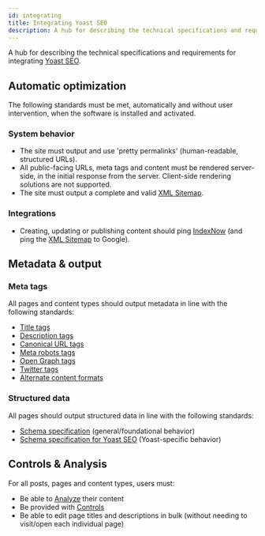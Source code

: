 ```yaml
---
id: integrating
title: Integrating Yoast SEO
description: A hub for describing the technical specifications and requirements for integrating Yoast SEO.
---
```

A hub for describing the technical specifications and requirements for integrating [Yoast SEO](https://yoast.com/wordpress/plugins/seo/).

## Automatic optimization
The following standards must be met, automatically and without user intervention, when the software is installed and activated.
### System behavior
* The site must output and use 'pretty permalinks' (human-readable, structured URLs).
* All public-facing URLs, meta tags and content must be rendered server-side, in the initial response from the server. Client-side rendering solutions are not supported.
* The site must output a complete and valid [XML Sitemap](features/xml-sitemaps/functional-specification.md).

### Integrations
* Creating, updating or publishing content should ping [IndexNow](features/indexnow/overview.md) (and ping the [XML Sitemap](features/xml-sitemaps/functional-specification.md) to Google).
## Metadata & output
### Meta tags
All pages and content types should output metadata in line with the following standards:

* [Title tags](features/seo-tags/titles/functional-specification.md)
* [Description tags](features/seo-tags/descriptions/functional-specification.md)
* [Canonical URL tags](features/seo-tags/canonical-urls/functional-specification.md)
* [Meta robots tags](features/seo-tags/meta-robots/functional-specification.md)
* [Open Graph tags](features/opengraph/functional-specification.md)
* [Twitter tags](features/twitter/functional-specification.md)
* [Alternate content formats](/features/alternate-formats/)

### Structured data
All pages should output structured data in line with the following standards:

* [Schema specification](features/schema/functional-specification.md) (general/foundational behavior)
* [Schema specification for Yoast SEO](features/schema/plugins/yoast-seo.md) (Yoast-specific behavior)
## Controls & Analysis
For all posts, pages and content types, users must:

* Be able to [Analyze](features/analysis/overview.md) their content
* Be provided with [Controls](features/controls/overview.md)
* Be able to edit page titles and descriptions in bulk (without needing to visit/open each individual page)
